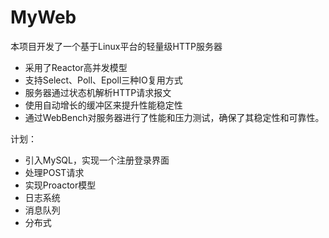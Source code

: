 # MyWeb

本项目开发了一个基于Linux平台的轻量级HTTP服务器
* 采用了Reactor高并发模型
* 支持Select、Poll、Epoll三种IO复用方式
* 服务器通过状态机解析HTTP请求报文
* 使用自动增长的缓冲区来提升性能稳定性
* 通过WebBench对服务器进行了性能和压力测试，确保了其稳定性和可靠性。

计划：
* 引入MySQL，实现一个注册登录界面
* 处理POST请求
* 实现Proactor模型
* 日志系统
* 消息队列
* 分布式
